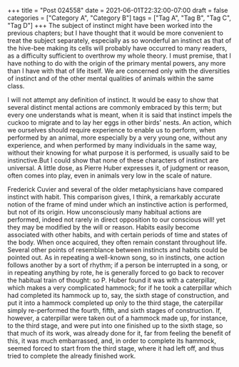 +++
title = "Post 024558"
date = 2021-06-01T22:32:00-07:00
draft = false
categories = ["Category A", "Category B"]
tags = ["Tag A", "Tag B", "Tag C", "Tag D"]
+++
The subject of instinct might have been worked into the previous chapters; but I have thought that it would be more convenient to treat the subject separately, especially as so wonderful an instinct as that of the hive-bee making its cells will probably have occurred to many readers, as a difficulty sufficient to overthrow my whole theory. I must premise, that I have nothing to do with the origin of the primary mental powers, any more than I have with that of life itself. We are concerned only with the diversities of instinct and of the other mental qualities of animals within the same class.

I will not attempt any definition of instinct. It would be easy to show that several distinct mental actions are commonly embraced by this term; but every one understands what is meant, when it is said that instinct impels the cuckoo to migrate and to lay her eggs in other birds' nests. An action, which we ourselves should require experience to enable us to perform, when performed by an animal, more especially by a very young one, without any experience, and when performed by many individuals in the same way, without their knowing for what purpose it is performed, is usually said to be instinctive.But I could show that none of these characters of instinct are universal. A little dose, as Pierre Huber expresses it, of judgment or reason, often comes into play, even in animals very low in the scale of nature.

Frederick Cuvier and several of the older metaphysicians have compared instinct with habit. This comparison gives, I think, a remarkably accurate notion of the frame of mind under which an instinctive action is performed, but not of its origin. How unconsciously many habitual actions are performed, indeed not rarely in direct opposition to our conscious will! yet they may be modified by the will or reason. Habits easily become associated with other habits, and with certain periods of time and states of the body. When once acquired, they often remain constant throughout life. Several other points of resemblance between instincts and habits could be pointed out. As in repeating a well-known song, so in instincts, one action follows another by a sort of rhythm; if a person be interrupted in a song, or in repeating anything by rote, he is generally forced to go back to recover the habitual train of thought: so P. Huber found it was with a caterpillar, which makes a very complicated hammock; for if he took a caterpillar which had completed its hammock up to, say, the sixth stage of construction, and put it into a hammock completed up only to the third stage, the caterpillar simply re-performed the fourth, fifth, and sixth stages of construction. If, however, a caterpillar were taken out of a hammock made up, for instance, to the third stage, and were put into one finished up to the sixth stage, so that much of its work, was already done for it, far from feeling the benefit of this, it was much embarrassed, and, in order to complete its hammock, seemed forced to start from the third stage, where it had left off, and thus tried to complete the already finished work.
